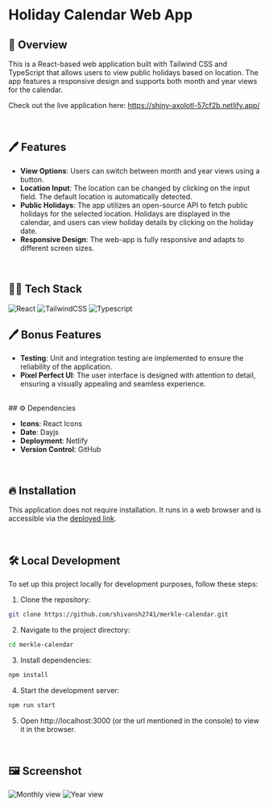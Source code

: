 
# Holiday Calendar Web App

## 📘 Overview

This is a React-based web application built with Tailwind CSS and TypeScript that allows users to view public holidays based on location. The app features a responsive design and supports both month and year views for the calendar.

Check out the live application here: https://shiny-axolotl-57cf2b.netlify.app/

<br>

## 🖊️ Features

- **View Options**: Users can switch between month and year views using a button.
- **Location Input**: The location can be changed by clicking on the input field. The default location is automatically detected.
- **Public Holidays**: The app utilizes an open-source API to fetch public holidays for the selected location. Holidays are displayed in the calendar, and users can view holiday details by clicking on the holiday date.
- **Responsive Design**: The web-app is fully responsive and adapts to different screen sizes.

<br>

## 🧑‍💻 Tech Stack

![React](https://img.shields.io/badge/react-%2320232a.svg?style=for-the-badge&logo=react&logoColor=%2361DAFB) 
![TailwindCSS](https://img.shields.io/badge/tailwindcss-%2338B2AC.svg?style=for-the-badge&logo=tailwind-css&logoColor=white)
![Typescript](https://www.datocms-assets.com/48401/1627663113-learn-typescript.png?fit=max&w=40)
<br>


## 🖊️ Bonus Features

- **Testing**: Unit and integration testing are implemented to ensure the reliability of the application.
- **Pixel Perfect UI**: The user interface is designed with attention to detail, ensuring a visually appealing and seamless experience.

<br>
## ⚙️ Dependencies

- **Icons**: React Icons
- **Date**: Dayjs
- **Deployment**: Netlify
- **Version Control**: GitHub

<br>


## 🔥 Installation

This application does not require installation. It runs in a web browser and is accessible via the [deployed link](https://shiny-axolotl-57cf2b.netlify.app/).

<br>

## 🛠️ Local Development

To set up this project locally for development purposes, follow these steps:

1. Clone the repository:
```bash
git clone https://github.com/shivansh2741/merkle-calendar.git
```

2. Navigate to the project directory:

```bash
cd merkle-calendar
```

3. Install dependencies:

```bash
npm install
```

4. Start the development server:
```bash
npm run start
```
5. Open http://localhost:3000 (or the url mentioned in the console) to view it in the browser.

<br>

## 🖼️ Screenshot
![Monthly view](https://github.com/shivansh2741/merkle-calendar/blob/main/assets/Monthly%20view.png)
![Year view](https://github.com/shivansh2741/merkle-calendar/blob/main/assets/Yearly%20view.png)

